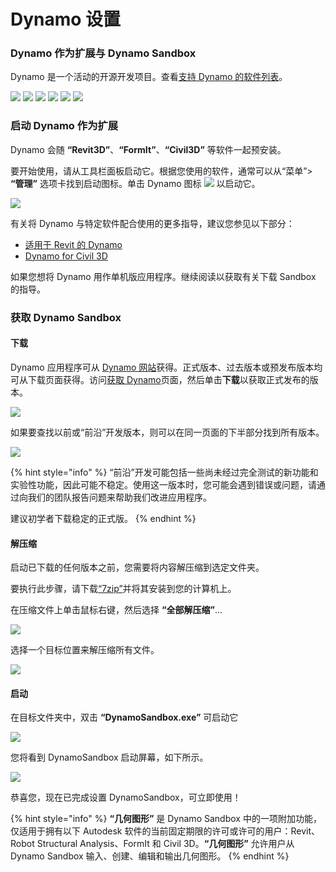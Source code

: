 # Dynamo 设置

### Dynamo 作为扩展与 Dynamo Sandbox

Dynamo 是一个活动的开源开发项目。查看[支持 Dynamo 的软件列表](http://dynamobim.org/download/)。

![](images/setupfordynamo-dynamorevit.png) ![](images/setupfordynamo-dynamocivil3D.png) ![](images/setupfordynamo-dynamoaliasdesign.png) ![](images/setupfordynamo-dynamoformit.png) ![](<images/setupfordynamo-dynamoadvancesteel (1).png>) ![](images/setupfordynamo-dynamorobotstructuralanalysis.png)

### 启动 Dynamo 作为扩展

Dynamo 会随 **“Revit3D”**、**“FormIt”**、**“Civil3D”** 等软件一起预安装。

要开始使用，请从工具栏面板启动它。根据您使用的软件，通常可以从“菜单”> **“管理”** 选项卡找到启动图标。单击 Dynamo 图标 ![](images/dynamoCore-halfSize.png) 以启动它。

![](<../7_dynamo_for_revit/images/1/launchdynamofromrevit (1).jpg>)

有关将 Dynamo 与特定软件配合使用的更多指导，建议您参见以下部分：

* [适用于 Revit 的 Dynamo](../7\_dynamo\_for\_revit/)
* [Dynamo for Civil 3D](../dynamo-for-civil-3d/)

如果您想将 Dynamo 用作单机版应用程序。继续阅读以获取有关下载 Sandbox 的指导。

### 获取 Dynamo Sandbox

#### 下载

Dynamo 应用程序可从 [Dynamo 网站](http://dynamobim.com)获得。正式版本、过去版本或预发布版本均可从下载页面获得。访问[获取 Dynamo](http://dynamobim.org/download/)页面，然后单击**下载**以获取正式发布的版本。

![](images/dynamo-sandbox\(1\).png)

如果要查找以前或“前沿”开发版本，则可以在同一页面的下半部分找到所有版本。

![](images/DynamoSandboxAllbuilds.jpg)

{% hint style="info" %}
“前沿”开发可能包括一些尚未经过完全测试的新功能和实验性功能，因此可能不稳定。使用这一版本时，您可能会遇到错误或问题，请通过向我们的团队报告问题来帮助我们改进应用程序。

建议初学者下载稳定的正式版。
{% endhint %}

#### 解压缩

启动已下载的任何版本之前，您需要将内容解压缩到选定文件夹。

要执行此步骤，请下载[“7zip”](https://www.7-zip.org/download.html)并将其安装到您的计算机上。

在压缩文件上单击鼠标右键，然后选择 **“全部解压缩”**...

![](images/02-03Extractzipfile.jpg)

选择一个目标位置来解压缩所有文件。

![](images/02-04Extractdestinationfolder.jpg)

#### 启动

在目标文件夹中，双击 **“DynamoSandbox.exe”** 可启动它

![](images/02-05Dynamoexe.jpg)

您将看到 DynamoSandbox 启动屏幕，如下所示。

![](images/02-06Dynamostartupscreen.jpg)

恭喜您，现在已完成设置 DynamoSandbox，可立即使用！

{% hint style="info" %}
**“几何图形”** 是 Dynamo Sandbox 中的一项附加功能，仅适用于拥有以下 Autodesk 软件的当前固定期限的许可或许可的用户：Revit、Robot Structural Analysis、FormIt 和 Civil 3D。**“几何图形”** 允许用户从 Dynamo Sandbox 输入、创建、编辑和输出几何图形。
{% endhint %}
